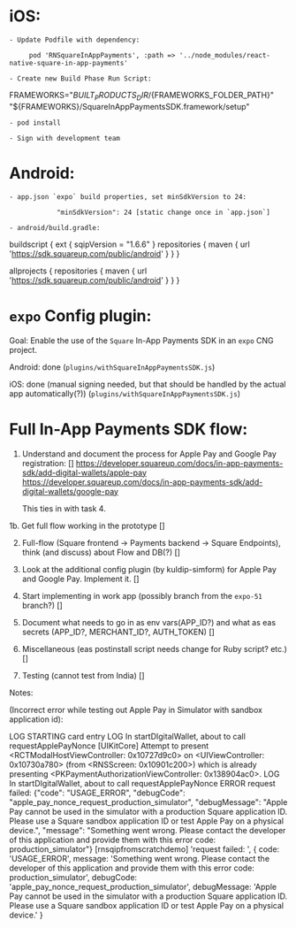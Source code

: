 iOS:
====

    - Update Podfile with dependency:

         pod 'RNSquareInAppPayments', :path => '../node_modules/react-native-square-in-app-payments'

    - Create new Build Phase Run Script:

 FRAMEWORKS="${BUILT_PRODUCTS_DIR}/${FRAMEWORKS_FOLDER_PATH}"
"${FRAMEWORKS}/SquareInAppPaymentsSDK.framework/setup"

    - pod install

    - Sign with development team



Android:
=========

    - app.json `expo` build properties, set minSdkVersion to 24:

                "minSdkVersion": 24 [static change once in `app.json`]

    - android/build.gradle:

buildscript {
    ext {
        sqipVersion = "1.6.6"
    }
    repositories {
        maven {
          url 'https://sdk.squareup.com/public/android'
       }
    }
}

allprojects {
    repositories {
        maven {
          url 'https://sdk.squareup.com/public/android'
       }
    }
}



`expo` Config plugin:
=====================

Goal: Enable the use of the `Square` In-App Payments SDK in an `expo` CNG project.

Android: done (`plugins/withSquareInAppPaymentsSDK.js`)

iOS:  done (manual signing needed, but that should be handled by the actual app automatically(?)) (`plugins/withSquareInAppPaymentsSDK.js`)


Full In-App Payments SDK flow:
===============================

1. Understand and document the process for Apple Pay and Google Pay registration: []
    https://developer.squareup.com/docs/in-app-payments-sdk/add-digital-wallets/apple-pay
    https://developer.squareup.com/docs/in-app-payments-sdk/add-digital-wallets/google-pay

    This ties in with task 4.

1b. Get full flow working in the prototype []

2. Full-flow (Square frontend -> Payments backend -> Square Endpoints), think (and discuss) about Flow and DB(?) []

3. Look at the additional config plugin (by kuldip-simform) for Apple Pay and Google Pay. Implement it. []

4. Start implementing in work app (possibly branch from the `expo-51` branch?) []

5.  Document what needs to go in as env vars(APP_ID?) and what as eas secrets (APP_ID?, MERCHANT_ID?, AUTH_TOKEN) []

6. Miscellaneous (eas postinstall script needs change for Ruby script? etc.) []

7. Testing (cannot test from India) []




Notes:

(Incorrect error while testing out Apple Pay in Simulator with sandbox application id):

 LOG  STARTING card entry
 LOG  In startDIgitalWallet, about to call requestApplePayNonce
[UIKitCore] Attempt to present <RCTModalHostViewController: 0x10727d9c0> on <UIViewController: 0x10730a780> (from <RNSScreen: 0x10901c200>) which is already presenting <PKPaymentAuthorizationViewController: 0x138904ac0>.
 LOG  In startDIgitalWallet, about to call requestApplePayNonce
 ERROR  request failed:  {"code": "USAGE_ERROR", "debugCode": "apple_pay_nonce_request_production_simulator", "debugMessage": "Apple Pay cannot be used in the simulator with a production Square application ID. Please use a Square sandbox application ID or test Apple Pay on a physical device.", "message": "Something went wrong. Please contact the developer of this application and provide them with this error code: production_simulator"}
[rnsqipfromscratchdemo] 'request failed: ', { code: 'USAGE_ERROR',
message: 'Something went wrong. Please contact the developer of this application and provide them with this error code: production_simulator',
debugCode: 'apple_pay_nonce_request_production_simulator',
debugMessage: 'Apple Pay cannot be used in the simulator with a production Square application ID. Please use a Square sandbox application ID or test Apple Pay on a physical device.' }

